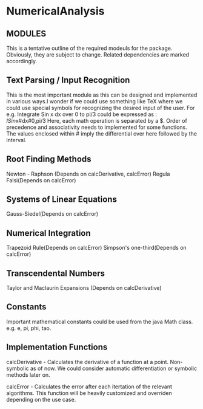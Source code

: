 # NumericalAnalysis

MODULES
-------

This is a tentative outline of the required modeuls for the package. Obviously, they are subject to change.
Related dependencies are marked accordingly.

Text Parsing / Input Recognition
--------------------------------

This is the most important module as this can be designed and implemented in various ways.I wonder if we could
use something like TeX where we could use special symbols for recognizing the desired input of the user.
For e.g. Integrate Sin x dx over 0 to pi/3 could be expressed as : $ISin$x#dx#0,pi/3
Here, each math operation is separated by a $. Order of precedence and associativity needs to implemented for some 
functions. The values enclosed within # imply the differential over here followed by the interval. 

Root Finding Methods
--------------------

Newton - Raphson (Depends on calcDerivative, calcError)
Regula Falsi(Depends on calcError)

Systems of Linear Equations
---------------------------

Gauss-Siedel(Depends on calcError)

Numerical Integration
---------------------

Trapezoid Rule(Depends on calcError)
Simpson's one-third(Depends on calcError)

Transcendental Numbers
----------------------

Taylor and Maclaurin Expansions (Depends on calcDerivative)

Constants
---------

Important mathematical constants could be used from the java Math class.
e.g. e, pi, phi, tao.

Implementation Functions
------------------------

calcDerivative - Calculates the derivative of a function at a point. Non-symbolic as of now. We could consider 
automatic differentiation or symbolic methods later on.

calcError - Calculates the error after each itertation of the relevant algorithms. This function will be heavily
customized and overriden depending on the use case. 



